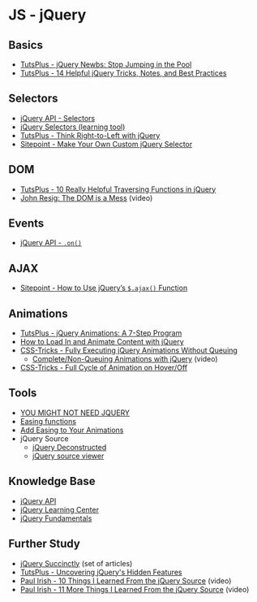 # JS - jQuery

## Basics

- [TutsPlus - jQuery Newbs: Stop Jumping in the Pool](https://code.tutsplus.com/tutorials/quick-tip-jquery-newbs-stop-jumping-in-the-pool--net-22142)
- [TutsPlus - 14 Helpful jQuery Tricks, Notes, and Best Practices](https://code.tutsplus.com/tutorials/14-helpful-jquery-tricks-notes-and-best-practices--net-14405)

## Selectors

- [jQuery API - Selectors](http://api.jquery.com/category/selectors/)
- [jQuery Selectors (learning tool)](http://codylindley.com/jqueryselectors/)
- [TutsPlus - Think Right-to-Left with jQuery](https://code.tutsplus.com/tutorials/quick-tip-think-right-to-left-with-jquery--net-18052)
- [Sitepoint - Make Your Own Custom jQuery Selector](https://www.sitepoint.com/make-your-own-custom-jquery-selector/)

## DOM

- [TutsPlus - 10 Really Helpful Traversing Functions in jQuery](https://code.tutsplus.com/tutorials/10-really-helpful-traversing-functions-in-jquery--net-6619)
- [John Resig: The DOM is a Mess](https://www.youtube.com/watch?v=dgI52y27O_I) (video)

## Events

- [jQuery API - `.on()`](http://api.jquery.com/on/#on-events-selector-data)

## AJAX

- [Sitepoint - How to Use jQuery’s `$.ajax()` Function](https://www.sitepoint.com/use-jquerys-ajax-function/)

## Animations

- [TutsPlus - jQuery Animations: A 7-Step Program](https://code.tutsplus.com/tutorials/jquery-animations-a-7-step-program--net-8426)
- [How to Load In and Animate Content with jQuery](https://code.tutsplus.com/tutorials/how-to-load-in-and-animate-content-with-jquery--net-26)
- [CSS-Tricks - Fully Executing jQuery Animations Without Queuing](https://css-tricks.com/full-jquery-animations/)
  - [Complete/Non-Queuing Animations with jQuery](https://css-tricks.com/video-screencasts/79-complete-jquery-animations/) (video)
- [CSS-Tricks - Full Cycle of Animation on Hover/Off](https://css-tricks.com/examples/jQueryStop/)

## Tools

- [YOU MIGHT NOT NEED JQUERY](http://youmightnotneedjquery.com/)
- [Easing functions](http://easings.net/)
- [Add Easing to Your Animations](http://www.learningjquery.com/2009/02/quick-tip-add-easing-to-your-animations/)
- jQuery Source
  - [jQuery Deconstructed](http://davestewart.io/resources/javascript/deconstructed/jquery/)
  - [jQuery source viewer](http://james.padolsey.com/jquery/)

## Knowledge Base

- [jQuery API](http://api.jquery.com/)
- [jQuery Learning Center](http://learn.jquery.com/)
- [jQuery Fundamentals](http://jqfundamentals.com/)

## Further Study

- [jQuery Succinctly](https://code.tutsplus.com/series/jquery-succinctly--net-33742) (set of articles)
- [TutsPlus - Uncovering jQuery's Hidden Features](https://code.tutsplus.com/tutorials/uncovering-jquerys-hidden-features--net-9472)
- [Paul Irish - 10 Things I Learned From the jQuery Source](https://www.paulirish.com/2010/10-things-i-learned-from-the-jquery-source/) (video)
- [Paul Irish - 11 More Things I Learned From the jQuery Source](https://www.paulirish.com/2011/11-more-things-i-learned-from-the-jquery-source/) (video)
